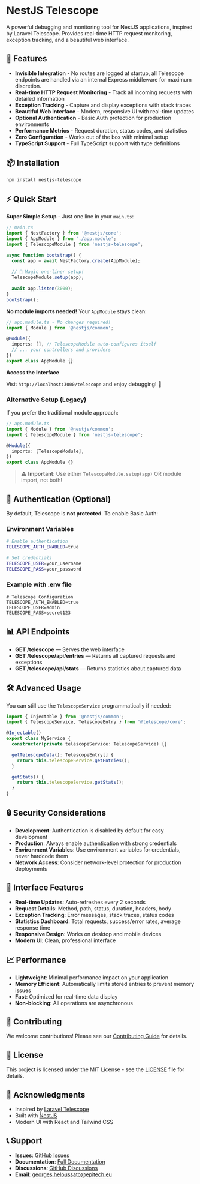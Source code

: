 # NestJS Telescope

A powerful debugging and monitoring tool for NestJS applications, inspired by Laravel Telescope. Provides real-time HTTP request monitoring, exception tracking, and a beautiful web interface.

## 🚀 Features

- **Invisible Integration** - No routes are logged at startup, all Telescope endpoints are handled via an internal Express middleware for maximum discretion.
- **Real-time HTTP Request Monitoring** - Track all incoming requests with detailed information
- **Exception Tracking** - Capture and display exceptions with stack traces
- **Beautiful Web Interface** - Modern, responsive UI with real-time updates
- **Optional Authentication** - Basic Auth protection for production environments
- **Performance Metrics** - Request duration, status codes, and statistics
- **Zero Configuration** - Works out of the box with minimal setup
- **TypeScript Support** - Full TypeScript support with type definitions

## 📦 Installation

```bash
npm install nestjs-telescope
```

## ⚡ Quick Start

**Super Simple Setup** - Just one line in your `main.ts`:

```typescript
// main.ts
import { NestFactory } from '@nestjs/core';
import { AppModule } from './app.module';
import { TelescopeModule } from 'nestjs-telescope';

async function bootstrap() {
  const app = await NestFactory.create(AppModule);
  
  // 🔭 Magic one-liner setup!
  TelescopeModule.setup(app);
  
  await app.listen(3000);
}
bootstrap();
```

**No module imports needed!** Your `AppModule` stays clean:

```typescript
// app.module.ts - No changes required!
import { Module } from '@nestjs/common';

@Module({
  imports: [], // TelescopeModule auto-configures itself
  // ... your controllers and providers
})
export class AppModule {}
```

**Access the Interface**

Visit `http://localhost:3000/telescope` and enjoy debugging! 🎉

### Alternative Setup (Legacy)

If you prefer the traditional module approach:

```typescript
// app.module.ts
import { Module } from '@nestjs/common';
import { TelescopeModule } from 'nestjs-telescope';

@Module({
  imports: [TelescopeModule],
})
export class AppModule {}
```

> ⚠️ **Important**: Use either `TelescopeModule.setup(app)` OR module import, not both!

## 🔐 Authentication (Optional)

By default, Telescope is **not protected**. To enable Basic Auth:

### Environment Variables

```bash
# Enable authentication
TELESCOPE_AUTH_ENABLED=true

# Set credentials
TELESCOPE_USER=your_username
TELESCOPE_PASS=your_password
```

### Example with .env file

```env
# Telescope Configuration
TELESCOPE_AUTH_ENABLED=true
TELESCOPE_USER=admin
TELESCOPE_PASS=secret123
```

## 📊 API Endpoints

- **GET /telescope** — Serves the web interface
- **GET /telescope/api/entries** — Returns all captured requests and exceptions
- **GET /telescope/api/stats** — Returns statistics about captured data

## 🛠️ Advanced Usage

You can still use the `TelescopeService` programmatically if needed:

```typescript
import { Injectable } from '@nestjs/common';
import { TelescopeService, TelescopeEntry } from '@telescope/core';

@Injectable()
export class MyService {
  constructor(private telescopeService: TelescopeService) {}

  getTelescopeData(): TelescopeEntry[] {
    return this.telescopeService.getEntries();
  }

  getStats() {
    return this.telescopeService.getStats();
  }
}
```

## 🔒 Security Considerations

- **Development**: Authentication is disabled by default for easy development
- **Production**: Always enable authentication with strong credentials
- **Environment Variables**: Use environment variables for credentials, never hardcode them
- **Network Access**: Consider network-level protection for production deployments

## 🎨 Interface Features

- **Real-time Updates**: Auto-refreshes every 2 seconds
- **Request Details**: Method, path, status, duration, headers, body
- **Exception Tracking**: Error messages, stack traces, status codes
- **Statistics Dashboard**: Total requests, success/error rates, average response time
- **Responsive Design**: Works on desktop and mobile devices
- **Modern UI**: Clean, professional interface

## 📈 Performance

- **Lightweight**: Minimal performance impact on your application
- **Memory Efficient**: Automatically limits stored entries to prevent memory issues
- **Fast**: Optimized for real-time data display
- **Non-blocking**: All operations are asynchronous

## 🤝 Contributing

We welcome contributions! Please see our [Contributing Guide](../../CONTRIBUTING.md) for details.

## 📄 License

This project is licensed under the MIT License - see the [LICENSE](../../LICENSE) file for details.

## 🙏 Acknowledgments

- Inspired by [Laravel Telescope](https://laravel.com/docs/telescope)
- Built with [NestJS](https://nestjs.com/)
- Modern UI with React and Tailwind CSS

## 📞 Support

- **Issues**: [GitHub Issues](https://github.com/HiGeorges/NestJs-Telescope/issues)
- **Documentation**: [Full Documentation](https://github.com/HiGeorges/NestJs-Telescope/wiki)
- **Discussions**: [GitHub Discussions](https://github.com/HiGeorges/NestJs-Telescope/discussions)
- **Email**: georges.heloussato@epitech.eu 